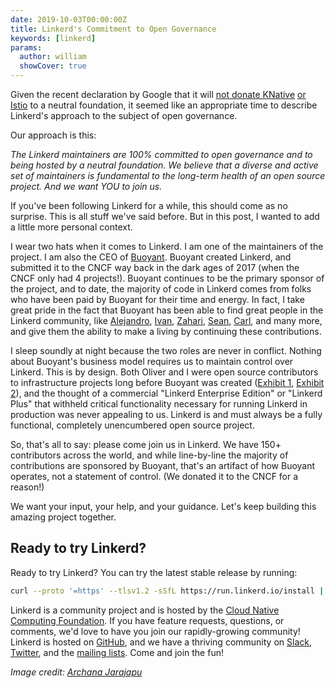 ```yaml
---
date: 2019-10-03T00:00:00Z
title: Linkerd's Commitment to Open Governance
keywords: [linkerd]
params:
  author: william
  showCover: true
---
```


Given the recent declaration by Google that it will [not donate
KNative](https://twitter.com/brendandburns/status/1179176440647913472) [or
Istio](https://twitter.com/jbeda/status/1179176740687495168) to a neutral
foundation, it seemed like an appropriate time to describe Linkerd's approach
to the subject of open governance.

Our approach is this:

_The Linkerd maintainers are 100% committed to open governance and to being
hosted by a neutral foundation. We believe that a diverse and active set of
maintainers is fundamental to the long-term health of an open source project.
And we want YOU to join us._

If you've been following Linkerd for a while, this should come as no surprise.
This is all stuff we've said before. But in this post, I wanted to add a little
more personal context.

I wear two hats when it comes to Linkerd. I am one of the maintainers of the
project. I am also the CEO of [Buoyant](https://buoyant.io). Buoyant created
Linkerd, and submitted it to the CNCF way back in the dark ages of 2017
(when the CNCF only had 4 projects!). Buoyant continues to be the primary
sponsor of the project, and to date, the majority of code in Linkerd comes from
folks who have been paid by Buoyant for their time and energy. In fact, I take
great pride in the fact that Buoyant has been able to find great people in the
Linkerd community, like [Alejandro](https://github.com/alpeb),
[Ivan](https://github.com/ihcsim), [Zahari](https://github.com/zaharidichev),
[Sean](https://github.com/seanmonstar), [Carl](https://github.com/carllerche),
and many more, and give them the ability to make a living by continuing these
contributions.

I sleep soundly at night because the two roles are never in conflict. Nothing
about Buoyant's business model requires us to maintain control over Linkerd.
This is by design. Both Oliver and I were open source contributors to
infrastructure projects long before Buoyant was created ([Exhibit
1](http://netbsd-soc.sourceforge.net/projects/zfs/), [Exhibit
2](https://svn.apache.org/viewvc/incubator/thrift/trunk/CONTRIBUTORS?view=markup&pathrev=665459)),
and the thought of a commercial "Linkerd Enterprise Edition" or "Linkerd Plus"
that withheld critical functionality necessary for running Linkerd in
production was never appealing to us. Linkerd is and must always be a fully
functional, completely unencumbered open source project.

So, that's all to say: please come join us in Linkerd. We have 150+
contributors across the world, and while line-by-line the majority of
contributions are sponsored by Buoyant, that's an artifact of how Buoyant
operates, not a statement of control. (We donated it to the CNCF for a reason!)

We want your input, your help, and your guidance. Let's keep building this
amazing project together.

## Ready to try Linkerd?

Ready to try Linkerd? You can try the latest stable release by running:

```bash
curl --proto '=https' --tlsv1.2 -sSfL https://run.linkerd.io/install | sh
```

Linkerd is a community project and is hosted by the [Cloud Native Computing
Foundation](https://cncf.io/). If you have feature requests, questions, or
comments, we'd love to have you join our rapidly-growing community! Linkerd
is hosted on [GitHub](https://github.com/linkerd/), and we have a thriving
community on [Slack](https://slack.linkerd.io/),
[Twitter](https://twitter.com/linkerd), and the [mailing
lists](https://linkerd.io/2/get-involved/). Come and join the fun!

_Image credit: [Archana Jarajapu](https://flickr.com/photos/rowdie/)_
